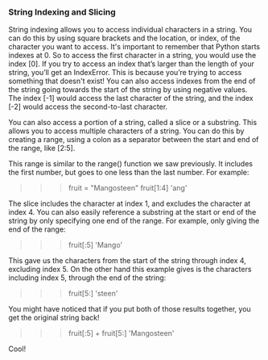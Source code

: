 ### String Indexing and Slicing
String indexing allows you to access individual characters in a string. You can do this by using square brackets and the location, or index, of the character you want to access. It's important to remember that Python starts indexes at 0. So to access the first character in a string, you would use the index [0]. If you try to access an index that’s larger than the length of your string, you’ll get an IndexError. This is because you’re trying to access something that doesn't exist! You can also access indexes from the end of the string going towards the start of the string by using negative values. The index [-1] would access the last character of the string, and the index [-2] would access the second-to-last character.

You can also access a portion of a string, called a slice or a substring. This allows you to access multiple characters of a string. You can do this by creating a range, using a colon as a separator between the start and end of the range, like [2:5]. 

This range is similar to the range() function we saw previously. It includes the first number, but goes to one less than the last number. For example:

>>> fruit = "Mangosteen"
>>> fruit[1:4]
'ang'

The slice includes the character at index 1, and excludes the character at index 4. You can also easily reference a substring at the start or end of the string by only specifying one end of the range. For example, only giving the end of the range:

>>> fruit[:5]
'Mango'

This gave us the characters from the start of the string through index 4, excluding index 5. On the other hand this example gives is the characters including index 5, through the end of the string:

>>> fruit[5:]
'steen'

You might have noticed that if you put both of those results together, you get the original string back!

>>> fruit[:5] + fruit[5:]
'Mangosteen'

Cool!
